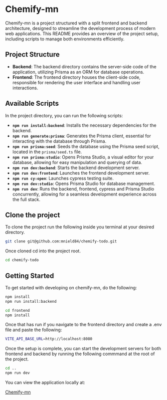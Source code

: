 # Chemify-mn

Chemify-mn is a project structured with a split frontend and backend architecture, designed to streamline the development process of modern web applications. This README provides an overview of the project setup, including scripts to manage both environments efficiently.

## Project Structure

- **Backend**: The backend directory contains the server-side code of the application, utilizing Prisma as an ORM for database operations.
- **Frontend**: The frontend directory houses the client-side code, responsible for rendering the user interface and handling user interactions.

## Available Scripts

In the project directory, you can run the following scripts:

- **`npm run install:backend`**: Installs the necessary dependencies for the backend.
- **`npm run generate:prisma`**: Generates the Prisma client, essential for interacting with the database through Prisma.
- **`npm run prisma:seed`**: Seeds the database using the Prisma seed script, located in the `prisma/seed.ts` file.
- **`npm run prisma:studio`**: Opens Prisma Studio, a visual editor for your database, allowing for easy manipulation and querying of data.
- **`npm run dev:backend`**: Starts the backend development server.
- **`npm run dev:frontend`**: Launches the frontend development server.
- **`npm run cy:open`**: Launches cypress testing suite.
- **`npm run dev:studio`**: Opens Prisma Studio for database management.
- **`npm run dev`**: Runs the backend, frontend, cypress and Prisma Studio concurrently, allowing for a seamless development experience across the full stack.

## Clone the project

To clone the project run the following inside you terminal at your desired directory.

```bash
git clone git@github.com:mnield84/chemify-todo.git
```

Once cloned cd into the project root.

```bash
cd chemify-todo
```

## Getting Started

To get started with developing on chemify-mn, do the following:

```bash
npm install
npm run install:backend
```

```bash
cd frontend
npm install
```

Once that has run if you navigate to the frontend directory and create a .env file and paste the following:

```bash
VITE_API_BASE_URL=http://localhost:8080
```

Once the setup is complete, you can start the development servers for both frontend and backend by running the following commmand at the root of the project.

```bash
cd ..
npm run dev
```

You can view the application locally at:

[Chemify-mn](http://localhost:5173 "Todos")
